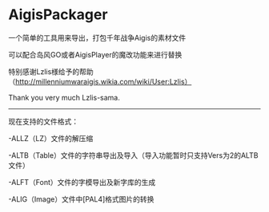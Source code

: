 # AigisPackager
一个简单的工具用来导出，打包千年战争Aigis的素材文件

可以配合岛风GO或者AigisPlayer的魔改功能来进行替换

特别感谢Lzlis様给予的帮助（http://millenniumwaraigis.wikia.com/wiki/User:Lzlis）

Thank you very much Lzlis-sama.


---

现在支持的文件格式：

-ALLZ（LZ）文件的解压缩

-ALTB（Table）文件的字符串导出及导入（导入功能暂时只支持Vers为2的ALTB文件）

-ALFT（Font）文件的字模导出及新字库的生成

-ALIG（Image）文件中[PAL4]格式图片的转换
